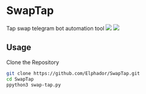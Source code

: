# SwapTap
Tap swap telegram bot automation tool 
![](image/example1.png)
![](image/example2.png)

## **Usage**
Clone the Repository 
```bash
git clone https://github.com/Elphador/SwapTap.git
cd SwapTap
ppython3 swap-tap.py
```

